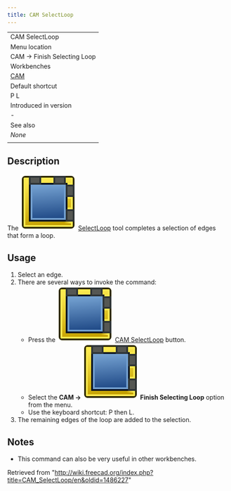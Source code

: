 ```yaml
---
title: CAM SelectLoop
---
```


|                                       |
| ------------------------------------- |
| CAM SelectLoop                        |
| Menu location                         |
| CAM → Finish Selecting Loop           |
| Workbenches                           |
| [CAM](/CAM_Workbench "CAM Workbench") |
| Default shortcut                      |
| P L                                   |
| Introduced in version                 |
| -                                     |
| See also                              |
| _None_                                |
|                                       |

## Description

The ![](/src/assets/images/CAM_SelectLoop.svg) [SelectLoop](/CAM_SelectLoop "CAM SelectLoop") tool completes a selection of edges that form a loop.

## Usage

1. Select an edge.
2. There are several ways to invoke the command:
   - Press the ![](/src/assets/images/CAM_SelectLoop.svg) [CAM SelectLoop](/CAM_SelectLoop "CAM SelectLoop") button.
   - Select the **CAM → ![](/src/assets/images/CAM_SelectLoop.svg) Finish Selecting Loop** option from the menu.
   - Use the keyboard shortcut: P then L.
3. The remaining edges of the loop are added to the selection.

## Notes

- This command can also be very useful in other workbenches.

Retrieved from "<http://wiki.freecad.org/index.php?title=CAM_SelectLoop/en&oldid=1486227>"
